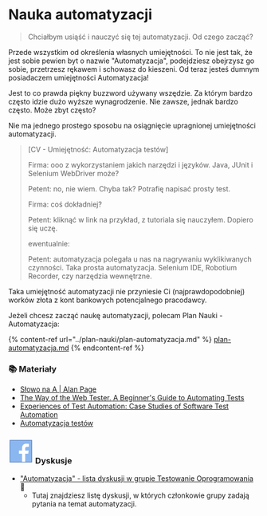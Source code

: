 # Nauka automatyzacji

> Chciałbym usiąść i nauczyć się tej automatyzacji. Od czego zacząć?

Przede wszystkim od określenia własnych umiejętności. To nie jest tak, że jest sobie pewien byt o nazwie "Automatyzacja", podejdziesz obejrzysz go sobie, przetrzesz rękawem i schowasz do kieszeni. Od teraz jesteś dumnym posiadaczem umiejętności Automatyzacja!

Jest to co prawda piękny buzzword używany wszędzie. Za którym bardzo często idzie dużo wyższe wynagrodzenie. Nie zawsze, jednak bardzo często. Może zbyt często?

Nie ma jednego prostego sposobu na osiągnięcie upragnionej umiejętności automatyzacji.

> \[CV - Umiejętność: Automatyzacja testów]
>
> Firma: ooo z wykorzystaniem jakich narzędzi i języków. Java, JUnit i Selenium WebDriver może?
>
> Petent: no, nie wiem. Chyba tak? Potrafię napisać prosty test.
>
> Firma: coś dokładniej?
>
> Petent: kliknąć w link na przykład, z tutoriala się nauczyłem. Dopiero się uczę.
>
> ewentualnie:
>
> Petent: automatyzacja polegała u nas na nagrywaniu wyklikiwanych czynności. Taka prosta automatyzacja. Selenium IDE, Robotium Recorder, czy narzędzia wewnętrzne.

Taka umiejętność automatyzacji nie przyniesie Ci (najprawdopodobniej) worków złota z kont bankowych potencjalnego pracodawcy.

Jeżeli chcesz zacząć naukę automatyzacji, polecam Plan Nauki - Automatyzacja:

{% content-ref url="../plan-nauki/plan-automatyzacja.md" %}
[plan-automatyzacja.md](../plan-nauki/plan-automatyzacja.md)
{% endcontent-ref %}



### 📚 Materiały

* [Słowo na A | Alan Page](https://leanpub.com/TheAWord)&#x20;
* [The Way of the Web Tester. A Beginner's Guide to Automating Tests](https://pragprog.com/book/jrtest/the-way-of-the-web-tester)
* [Experiences of Test Automation: Case Studies of Software Test Automation](https://www.amazon.com/Experiences-Test-Automation-Studies-Software/dp/0321754069)
* [Automatyzacja testów](https://ksiegarnia.pwn.pl/Automatyzacja-testow,804413689,p.html)

### ![](<../.gitbook/assets/icons8-facebook-50 (10) (1) (1) (6).png>) Dyskusje

* ["Automatyzacja" - lista dyskusji w grupie Testowanie Oprogramowania](https://www.facebook.com/groups/141683635854223/post\_tags/?post\_tag\_id=1766081590081078\&ref=manage\_page) 🏤
  * Tutaj znajdziesz listę dyskusji, w których członkowie grupy zadają pytania na temat automatyzacji.
